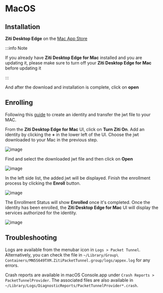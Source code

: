 # MacOS

## Installation

**Ziti Desktop Edge** on the [Mac App Store](https://apps.apple.com/us/app/ziti-tunnel/id1460484572?mt=12)

:::info Note

If you already have **Ziti Desktop Edge for Mac** installed and you are updating it, please make sure to turn off your **Ziti Desktop Edge for Mac** before updating it

:::

And after the download and installation is complete, click on **open**

## Enrolling 

Following this [guide](/docs/learn/core-concepts/identities/creating) to create an identity and transfer the jwt file to your MAC.

From the **Ziti Desktop Edge for Mac** UI, click on **Turn Ziti On**. Add an identity by clicking the **+** in the lower left of the UI. Choose the jwt downloaded to your Mac in the previous step.

![image](/img/clients/mac-install4.png) 
 
Find and select the downloaded jwt file and then click on **Open**

![image](/img/clients/mac-install5.png) 

In the left side list, the added jwt will be displayed. Finish the enrollment process by clicking the **Enroll** button.

![image](/img/clients/mac-install6.png) 

The Enrollment Status will show **Enrolled** once it's completed. Once the identity has been enrolled, the **Ziti Desktop Edge for Mac** UI will display the services authorized for the identity. 

![image](/img/clients/mac-install7.png) 

## Troubleshooting

Logs are available from the menubar icon in `Logs > Packet Tunnel`. Alternatively, you can check the file in `~/Library/Group\ Containers/MN5S649TXM.ZitiPacketTunnel.group/logs/appex.log` for any errors.

Crash reports are available in macOS Console.app under `Crash Reports > PacketTunnelProvider`. The associated files are also available in `~/Library/Logs/DiagnosticReports/PacketTunnelProvider*.crash`.
